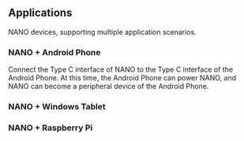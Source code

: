 ## Applications

NANO devices, supporting multiple application scenarios.

### NANO + Android Phone

Connect the Type C interface of NANO to the Type C interface of the Android Phone. At this time, the Android Phone can power NANO, and NANO can become a peripheral device of the Android Phone.

### NANO + Windows Tablet


### NANO + Raspberry Pi
